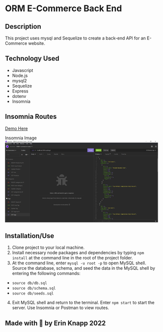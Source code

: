 # ORM E-Commerce Back End

## Description
This project uses mysql and Sequelize to create a back-end API for an E-Commerce website.

## Technology Used
- Javascript
- Node.js
- mysql2
- Sequelize
- Express
- dotenv
- Insomnia

## Insomnia Routes
[Demo Here](https://drive.google.com/file/d/1OrlYONm8pV9EH3P33FDdgKt5kyC4w3hi/view)

Insomnia Image
![Insomnia Routes](orm-routes-insomnia.JPG)

## Installation/Use
1. Clone project to your local machine.
2. Install necessary node packages and dependencies by typing ```npm install``` at the command line in the root of the project folder.
3. At the command line, enter ```mysql -u root -p``` to open MySQL shell. Source the database, schema, and seed the data in the MySQL shell by entering the following commands:
* ```source db/db.sql```
* ```source db/schema.sql```
* ```source db/seeds.sql```
4. Exit MySQL shell and return to the terminal. Enter ```npm start``` to start the server. Use Insomnia or Postman to view routes.

## Made with 💖 by Erin Knapp 2022